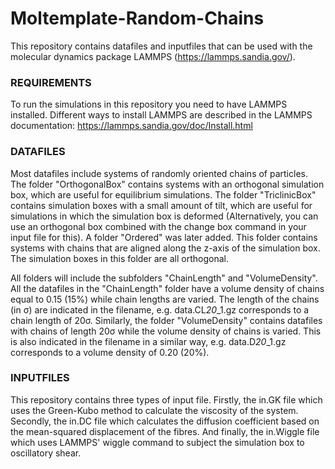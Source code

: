 # Moltemplate-Random-Chains
This repository contains datafiles and inputfiles that can be used with the molecular dynamics package LAMMPS (https://lammps.sandia.gov/).

### REQUIREMENTS
To run the simulations in this repository you need to have LAMMPS installed. Different ways to install LAMMPS are described in the LAMMPS documentation: https://lammps.sandia.gov/doc/Install.html

### DATAFILES
Most datafiles include systems of randomly oriented chains of particles. The folder "OrthogonalBox" contains systems with an orthogonal simulation box, which are useful for equilibrium simulations. The folder "TriclinicBox" contains simulation boxes with a small amount of tilt, which are useful for simulations in which the simulation box is deformed (Alternatively, you can use an orthogonal box combined with the change box command in your input file for this). A folder "Ordered" was later added. This folder contains systems with chains that are aligned along the z-axis of the simulation box. The simulation boxes in this folder are all orthogonal.

All folders will include the subfolders "ChainLength" and "VolumeDensity". All the datafiles in the "ChainLength" folder have a volume density of chains equal to 0.15 (15%) while chain lengths are varied. The length of the chains (in σ) are indicated in the filename, e.g. data.CL*20*_1.gz corresponds to a chain length of 20σ. Similarly, the folder "VolumeDensity" contains datafiles with chains of length 20σ while the volume density of chains is varied. This is also indicated in the filename in a similar way, e.g. data.D*20*_1.gz corresponds to a volume density of 0.20 (20%).

### INPUTFILES
This repository contains three types of input file. Firstly, the in.GK file which uses the Green-Kubo method to calculate the viscosity of the system. Secondly, the in.DC file which calculates the diffusion coefficient based on the mean-squared displacement of the fibres. And finally, the in.Wiggle file which uses LAMMPS' wiggle command to subject the simulation box to oscillatory shear.

